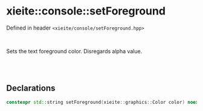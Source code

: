 # xieite::console::setForeground
Defined in header `<xieite/console/setForeground.hpp>`

<br/>

Sets the text foreground color. Disregards alpha value.

<br/><br/>

## Declarations
```cpp
constexpr std::string setForeground(xieite::graphics::Color color) noexcept;
```
